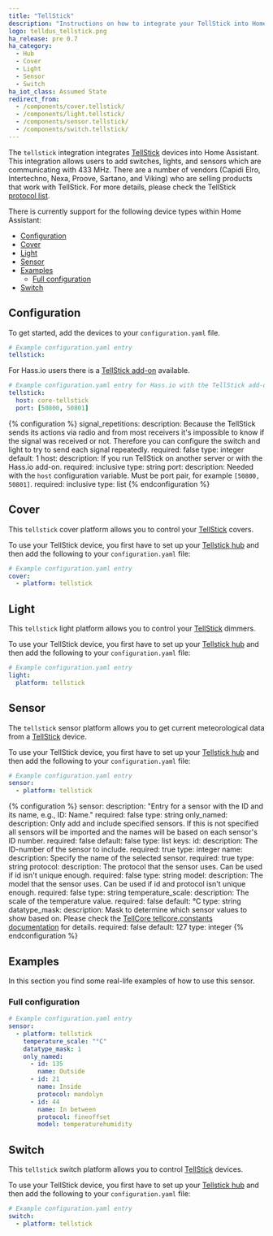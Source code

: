 ```yaml
---
title: "TellStick"
description: "Instructions on how to integrate your TellStick into Home Assistant."
logo: telldus_tellstick.png
ha_release: pre 0.7
ha_category:
  - Hub
  - Cover
  - Light
  - Sensor
  - Switch
ha_iot_class: Assumed State
redirect_from:
  - /components/cover.tellstick/
  - /components/light.tellstick/
  - /components/sensor.tellstick/
  - /components/switch.tellstick/
---
```


The `tellstick` integration integrates [TellStick][tellstick-gateway] devices into Home Assistant. This integration allows users to add switches, lights, and sensors which are communicating with 433 MHz. There are a number of vendors (Capidi Elro, Intertechno, Nexa, Proove, Sartano, and Viking) who are selling products that work with TellStick. For more details, please check the TellStick [protocol list](http://developer.telldus.com/wiki/TellStick_conf).

There is currently support for the following device types within Home Assistant:

- [Configuration](#configuration)
- [Cover](#cover)
- [Light](#light)
- [Sensor](#sensor)
- [Examples](#examples)
  - [Full configuration](#full-configuration)
- [Switch](#switch)

## Configuration

To get started, add the devices to your `configuration.yaml` file.

```yaml
# Example configuration.yaml entry
tellstick:
```

For Hass.io users there is a [TellStick add-on](/addons/tellstick/) available.

```yaml
# Example configuration.yaml entry for Hass.io with the TellStick add-on
tellstick:
  host: core-tellstick
  port: [50800, 50801]
```

{% configuration %}
signal_repetitions:
  description: Because the TellStick sends its actions via radio and from most receivers it's impossible to know if the signal was received or not. Therefore you can configure the switch and light to try to send each signal repeatedly.
  required: false
  type: integer
  default: 1
host:
  description: If you run TellStick on another server or with the Hass.io add-on.
  required: inclusive
  type: string
port:
  description: Needed with the `host` configuration variable. Must be port pair, for example `[50800, 50801]`.
  required: inclusive
  type: list
{% endconfiguration %}

## Cover

This `tellstick` cover platform allows you to control your [TellStick][tellstick-gateway] covers.

To use your TellStick device, you first have to set up your [Tellstick hub](#configuration) and then add the following to your `configuration.yaml` file:

```yaml
# Example configuration.yaml entry
cover:
  - platform: tellstick
```

## Light

This `tellstick` light platform allows you to control your [TellStick][tellstick-gateway] dimmers.

To use your TellStick device, you first have to set up your [Tellstick hub](#configuration) and then add the following to your `configuration.yaml` file:

```yaml
# Example configuration.yaml entry
light:
  platform: tellstick
```

## Sensor

The `tellstick` sensor platform allows you to get current meteorological data from a [TellStick][tellstick-gateway] device.

To use your TellStick device, you first have to set up your [Tellstick hub](#configuration) and then add the following to your `configuration.yaml` file:

```yaml
# Example configuration.yaml entry
sensor:
  - platform: tellstick
```

{% configuration %}
sensor:
  description: "Entry for a sensor with the ID and its name, e.g., ID: Name."
  required: false
  type: string
only_named:
  description: Only add and include specified sensors. If this is not specified all sensors will be imported and the names will be based on each sensor's ID number.
  required: false
  default: false
  type: list
  keys:
    id:
      description: The ID-number of the sensor to include.
      required: true
      type: integer
    name:
      description: Specify the name of the selected sensor.
      required: true
      type: string
    protocol:
      description: The protocol that the sensor uses. Can be used if id isn't unique enough.
      required: false
      type: string
    model:
      description: The model that the sensor uses. Can be used if id and protocol isn't unique enough.
      required: false
      type: string
temperature_scale:
  description: The scale of the temperature value.
  required: false
  default: °C
  type: string
datatype_mask:
  description: Mask to determine which sensor values to show based on. Please check the [TellCore tellcore.constants documentation](https://tellcore-py.readthedocs.org/en/v1.1.2/constants.html#module-tellcore.constants) for details.
  required: false
  default: 127
  type: integer
{% endconfiguration %}

## Examples

In this section you find some real-life examples of how to use this sensor.

### Full configuration

```yaml
# Example configuration.yaml entry
sensor:
  - platform: tellstick
    temperature_scale: "°C"
    datatype_mask: 1
    only_named:
      - id: 135
        name: Outside
      - id: 21
        name: Inside
        protocol: mandolyn
      - id: 44
        name: In between
        protocol: fineoffset
        model: temperaturehumidity
```

## Switch

This `tellstick` switch platform allows you to control [TellStick][tellstick-gateway] devices.

To use your TellStick device, you first have to set up your [Tellstick hub](#configuration) and then add the following to your `configuration.yaml` file:

```yaml
# Example configuration.yaml entry
switch:
  - platform: tellstick
```

[tellstick-gateway]: https://telldus.com/produkt/z-wave-gateway-tellstick-znet-lite-ver-2/

